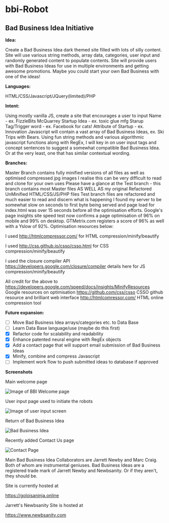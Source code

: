 # bbi-Robot

## Bad Business Idea Initiative

**Idea:** 

Create a Bad Business Idea dark themed site filled with lots of silly content. Site will use various string methods, array data, categories, user input and randomly generated content to populate contents.  Site will provide users with Bad Business Ideas for use in multiple environments and getting awesome promotions. Maybe you could start your own Bad Business with one of the ideas! 

**Languages:** 

HTML/CSS/Javascript/JQuery(limited)/PHP

**Intent:** 

Using mostly vanilla JS, create a site that encourages a user to input
Name - ex. FizzleBits McQuarrey
Startup Idea - ex. toxic glue mfg
Starup Tag/Trigger word - ex. Facebook for cats!
Attribute of Startup - ex. Innovation
Javascript will contain a vast array of Bad Business Ideas, ex. Ski Trips with Bears. Using fun string methods and various algorithmic javascript functions along with RegEx, I will key in on user input tags and concept sentences to suggest a somewhat compatible Bad Business Idea. Or at the very least, one that has similar contextual wording. 

**Branches:** 

Master Branch contains fully minified versions of all files as well as optimised compressed jpg images
I realise this can be very difficult to read and clone for your own uses
Please have a glance at the Test branch - this branch contains most Master files AS WELL AS my original Refactored UnMinified HTML/CSS/JS/PHP files
Test branch files are refactored and much easier to read and discern what is happening
I found my server to be somewhat slow on seconds to first byte being served and page load for index.html was over 15 seconds before all the optimisation efforts. Google's page insights site speed test now confirms a page optimisation of 96% on mobile and 99% on desktop. GTMetrix.com registers a score of 96% as well with a Yslow of 92%.  Optimisation resources below:

I used 
http://htmlcompressor.com/
for HTML compression/minify/beautify

I used
http://css.github.io/csso/csso.html
for CSS compression/minify/beautify

I used the closure compiler API
https://developers.google.com/closure/compiler
details here for JS compression/minify/beautify

All credit for the above to 
https://developers.google.com/speed/docs/insights/MinifyResources
Google resources on optimisation
https://github.com/css/csso
CSSO github resource and brilliant web interface
http://htmlcomressor.com/
HTML online compression tool

**Future expansion:**

- [ ] Move Bad Business Idea arrays/categories etc. to Data Base
- [ ] Learn Data Base language/use (maybe do this first)
- [x] Refactor code for scalability and readability
- [x] Enhance patented neural engine with RegEx objects
- [x] Add a contact page that will support email submission of Bad Business Ideas
- [x] Minify, combine and compress Javascript
- [ ] Implement work flow to push submitted ideas to database if approved 

**Screenshots**

Main welcome page

![Image of BBI Welcome page](https://i.imgur.com/JjPv9Xo.jpg)

User input page used to initiate the robots

![Image of user input screen](https://i.imgur.com/Hyt5zjG.jpg)

Return of Bad Business Idea

![Bad Business Idea](https://i.imgur.com/Qn5zdbk.jpg)

Recently added Contact Us page

![Contact Page](https://i.imgur.com/1GObMJJ.jpg)


Main Bad Business Idea Collaborators are Jarrett Newby and Marc Craig. Both of whom are instrumental geniuses. 
Bad Business Ideas are a registered trade mark of Jarrett Newby and Newbsanity.
Or if they aren't, they should be.

Site is currently hosted at

https://goloisaninja.online

Jarrett's Newbsanity Site is hosted at

https://www.newbsanity.com
